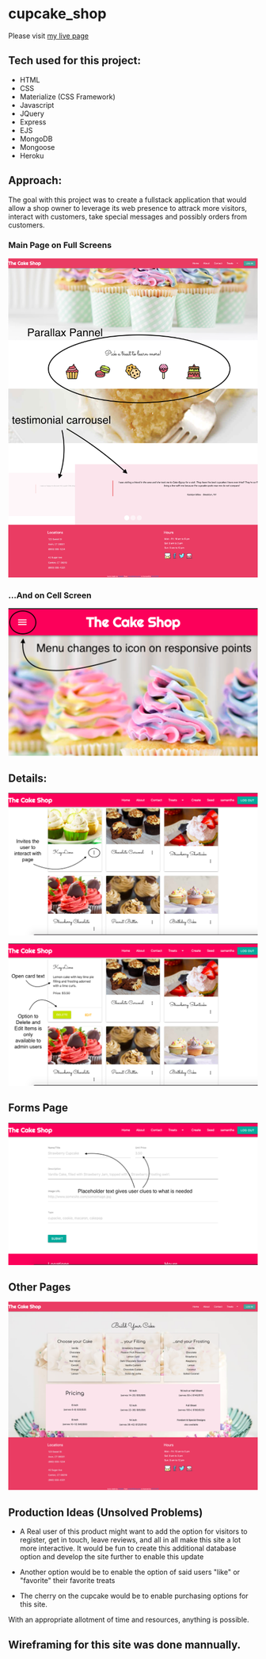 # cupcake_shop
Please visit [my live page](https://obscure-badlands-99546.herokuapp.com/)

## Tech used for this project:
- HTML
- CSS
- Materialize (CSS Framework)
- Javascript
- JQuery
- Express
- EJS
- MongoDB
- Mongoose
- Heroku

## Approach:

The goal with this project was to create a fullstack application that would allow a shop owner to leverage its web presence to attrack more visitors, interact with customers, take special messages and possibly orders from customers.

### Main Page on Full Screens
![full main page](https://github.com/samdfernandes/cupcake_shop/blob/master/public/Screenshots%20Aug%202019/fullshotlargescreen.png)

### ...And on Cell Screen
![cell phone page](https://github.com/samdfernandes/cupcake_shop/blob/master/public/Screenshots%20Aug%202019/Screen%20Shot%202019-08-08%20at%202.44.17%20PM.png)

## Details:
![Cupcakes Page](https://github.com/samdfernandes/cupcake_shop/blob/master/public/Screenshots%20Aug%202019/Screen%20Shot%202019-08-08%20at%202.47.14%20PM.png)

![Cupcake Detail](https://github.com/samdfernandes/cupcake_shop/blob/master/public/Screenshots%20Aug%202019/Screen%20Shot%202019-08-08%20at%202.52.00%20PM.png)

## Forms Page
![Forms Page](https://github.com/samdfernandes/cupcake_shop/blob/master/public/Screenshots%20Aug%202019/Screen%20Shot%202019-08-08%20at%202.47.29%20PM.png)

## Other Pages
![Cake Page](https://github.com/samdfernandes/cupcake_shop/blob/master/public/Screenshots%20Aug%202019/cakepage.png)

## Production Ideas (Unsolved Problems)

* A Real user of this product might want to add the option for visitors to register, get in touch, leave reviews, and all in all make this site a lot more interactive. It would be fun to create this additional database option and develop the site further to enable this update

* Another option would be to enable the option of said users "like" or "favorite" their favorite treats

* The cherry on the cupcake would be to enable purchasing options for this site. 

With an appropriate allotment of time and resources, anything is possible.

## Wireframing for this site was done mannually. 


